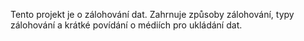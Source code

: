 Tento projekt je o zálohování dat. Zahrnuje způsoby zálohování, typy zálohování a krátké povídání o médiích pro ukládání
dat.